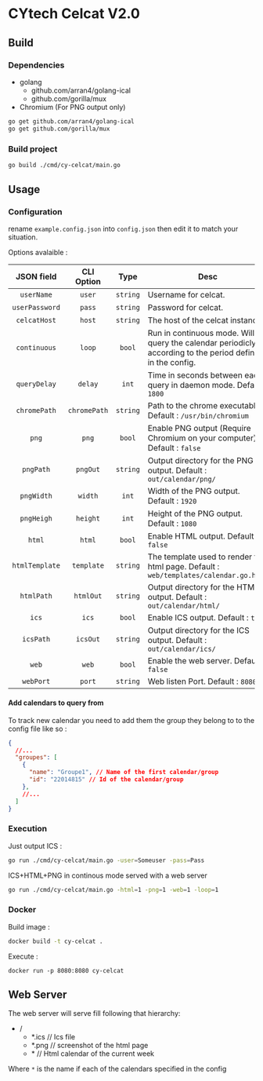 # CYtech Celcat V2.0

## Build

### Dependencies

- golang
  - github.com/arran4/golang-ical
  - github.com/gorilla/mux
- Chromium (For PNG output only)

``` sh
go get github.com/arran4/golang-ical
go get github.com/gorilla/mux
```

### Build project

``` sh
go build ./cmd/cy-celcat/main.go
```

## Usage

### Configuration

rename `example.config.json` into `config.json` then edit it to match your situation.

Options avalaible :

|   JSON field   |  CLI Option  |   Type   | Desc                                                                                                      |
| :------------: | :----------: | :------: | --------------------------------------------------------------------------------------------------------- |
|   `userName`   |    `user`    | `string` | Username for celcat.                                                                                      |
| `userPassword` |    `pass`    | `string` | Password for celcat.                                                                                      |
|  `celcatHost`  |    `host`    | `string` | The host of the celcat instance.                                                                          |
|  `continuous`  |    `loop`    |  `bool`  | Run in continuous mode. Will query the calendar periodicly according to the period defined in the config. |
|  `queryDelay`  |   `delay`    |  `int`   | Time in seconds between each query in daemon mode. Default : `1800`                                       |
|  `chromePath`  | `chromePath` | `string` | Path to the chrome executable. Default : `/usr/bin/chromium`                                              |
|     `png`      |    `png`     |  `bool`  | Enable PNG output (Require Chromium on your computer). Default : `false `                                 |
|   `pngPath`    |   `pngOut`   | `string` | Output directory for the PNG output. Default : `out/calendar/png/`                                        |
|   `pngWidth`   |   `width`    |  `int`   | Width of the PNG output. Default : `1920`                                                                 |
|   `pngHeigh`   |   `height`   |  `int`   | Height of the PNG output. Default : `1080`                                                                |
|     `html`     |    `html`    |  `bool`  | Enable HTML output. Default : `false`                                                                     |
| `htmlTemplate` |  `template`  | `string` | The template used to render the html page. Default : `web/templates/calendar.go.html`                     |
|   `htmlPath`   |  `htmlOut`   | `string` | Output directory for the HTML output. Default : `out/calendar/html/`                                      |
|     `ics`      |    `ics`     |  `bool`  | Enable ICS output. Default : `true`                                                                       |
|   `icsPath`    |   `icsOut`   | `string` | Output directory for the ICS output. Default : `out/calendar/ics/`                                        |
|     `web`      |    `web`     |  `bool`  | Enable the web server. Default : `false`                                                                  |
|   `webPort`    |    `port`    | `string` | Web listen Port. Default : `8080`                                                                         |


#### Add calendars to query from

To track new calendar you need to add them the group they belong to to the config file like so :

```json
{
  //...
  "groupes": [
    {
      "name": "Groupe1", // Name of the first calendar/group
      "id": "22014815" // Id of the calendar/group
    },
    //...
  ]
}
```

### Execution

Just output ICS :

```sh
go run ./cmd/cy-celcat/main.go -user=Someuser -pass=Pass
```

ICS+HTML+PNG in continous mode served with a web server
```sh
go run ./cmd/cy-celcat/main.go -html=1 -png=1 -web=1 -loop=1
```

### Docker

Build image :
```sh
docker build -t cy-celcat .
```

Execute :
```
docker run -p 8080:8080 cy-celcat
```

## Web Server

The web server will serve fill following that hierarchy:

- /
  - \*.ics // Ics file
  - \*.png // screenshot of the html page
  - \*     // Html calendar of the current week

Where `*` is the name if each of the calendars specified in the config
